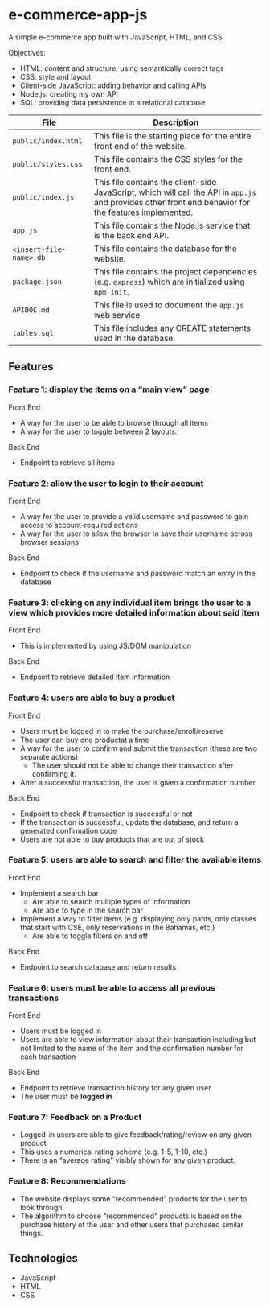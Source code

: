 # e-commerce-app-js
A simple e-commerce app built with JavaScript, HTML, and CSS.

Objectives:
* HTML: content and structure; using semantically correct tags
* CSS: style and layout
* Client-side JavaScript: adding behavior and calling APIs
* Node.js: creating my own API
* SQL: providing data persistence in a relational database

| File          | Description |
|---------------|------------------------------|
|`public/index.html`|This file is the starting place for the entire front end of the website.|
|`public/styles.css`|This file contains the CSS styles for the front end.|
|`public/index.js`|This file contains the client-side JavaScript, which will call the API in `app.js` and provides other front end behavior for the features implemented.|
|`app.js`|This file contains the Node.js service that is the back end API.|
|`<insert-file-name>.db`|This file contains the database for the website.|
|`package.json`|This file contains the project dependencies (e.g. `express`) which are initialized using `npm init`.|
|`APIDOC.md`|This file is used to document the `app.js` web service.|
|`tables.sql`|This file includes any CREATE statements used in the database.|

## Features
### Feature 1: display the items on a “main view” page
Front End
  * A way for the user to be able to browse through all items
  * A way for the user to toggle between 2 layouts.

Back End
  * Endpoint to retrieve all items

### Feature 2: allow the user to login to their account
Front End
  * A way for the user to provide a valid username and password to gain access to account-required actions
  * A way for the user to allow the browser to save their username across browser sessions

Back End
  * Endpoint to check if the username and password match an entry in the database

### Feature 3: clicking on any individual item brings the user to a view which provides more detailed information about said item
Front End
  * This is implemented by using JS/DOM manipulation

Back End
  * Endpoint to retrieve detailed item information

### Feature 4: users are able to buy a product
Front End
  * Users must be logged in to make the purchase/enroll/reserve
  * The user can buy one productat a time
  * A way for the user to confirm and submit the transaction (these are two separate actions)
    * The user should not be able to change their transaction after confirming it.
  * After a successful transaction, the user is given a confirmation number

Back End
  * Endpoint to check if transaction is successful or not
  * If the transaction is successful, update the database, and return a generated confirmation code
  * Users are not able to buy products that are out of stock

### Feature 5: users are able to search and filter the available items
Front End
  * Implement a search bar
    * Are able to search multiple types of information
    * Are able to type in the search bar
  * Implement a way to filter items (e.g. displaying only pants, only classes that start with CSE, only reservations in the Bahamas, etc.)
    * Are able to toggle filters on and off

Back End
  * Endpoint to search database and return results

### Feature 6: users must be able to access all previous transactions
Front End
  * Users must be logged in
  * Users are able to view information about their transaction including but not limited to the name of the item and the confirmation number for each transaction

Back End
  * Endpoint to retrieve transaction history for any given user
  * The user must be **logged in**

### Feature 7: Feedback on a Product
  * Logged-in users are able to give feedback/rating/review on any given product
  * This uses a numerical rating scheme (e.g. 1-5, 1-10, etc.)
  * There is an “average rating” visibly shown for any given product.

### Feature 8: Recommendations
  * The website displays some “recommended” products for the user to look through.
  * The algorithm to choose “recommended” products is based on the purchase history of the user and other users that purchased similar things.

## Technologies
- JavaScript
- HTML
- CSS
